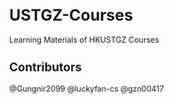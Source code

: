# USTGZ-Courses
Learning Materials of HKUSTGZ Courses

## Contributors
@Gungnir2099
@luckyfan-cs
@gzn00417
